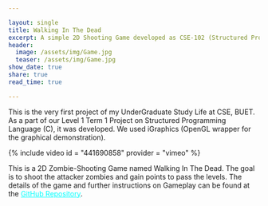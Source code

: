 ```yaml
---

layout: single
title: Walking In The Dead
excerpt: A simple 2D Shooting Game developed as CSE-102 (Structured Programming Language) Term Project, using C and iGraphics (OpenGL).
header: 
  image: /assets/img/Game.jpg
  teaser: /assets/img/Game.jpg
show_date: true
share: true
read_time: true

---
```


<p> This is the very first project of my UnderGraduate Study Life at CSE, BUET. As a part of our Level 1 Term 1 Project on Structured Programming Language (C), it was developed. We used iGraphics (OpenGL wrapper for the graphical demonstration). </p>



{% include video id = "441690858" provider = "vimeo" %}


<p> This is a 2D Zombie-Shooting Game named Walking In The Dead. The goal is to shoot the attacker zombies and gain points to pass the levels. The details of the game and further instructions on Gameplay can be found at the <a href="https://github.com/asifelhan/Walking-In-The-Dead" style = "color:cyan;">GitHub Repository</a>. </p>